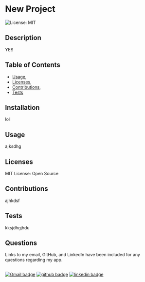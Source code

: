 
# New Project

![License: MIT](https://img.shields.io/badge/License-MIT-yellow.svg)   

## Description
YES

## Table of Contents
 * [Usage](#Usage),
 * [Licenses](#Licenses),
 * [Contributions](#Contributions),
 * [Tests](#tests) 

## Installation
lol

## Usage
a;ksdhg

## Licenses
MIT License: Open Source

## Contributions 
ajhkdsf

## Tests 
kksjdhgjhdu

## Questions
Links to my email, GitHub, and LinkedIn have been included for any questions regarding my app. 

<br> [![Gmail badge](https://img.shields.io/badge/Gmail-D14836?style=for-the-badge&logo=gmail&logoColor=white)](mailto:a;dhjsgkjabsnkdjbv)
[![github badge](https://img.shields.io/badge/GitHub-100000?style=for-the-badge&logo=github&logoColor=white)](https://github.com/jdfhkjshdf)
[![linkedin badge](https://img.shields.io/badge/LinkedIn-0077B5?style=for-the-badge&logo=linkedin&logoColor=white)](https://www.linkedin.com/in/skjha)   
